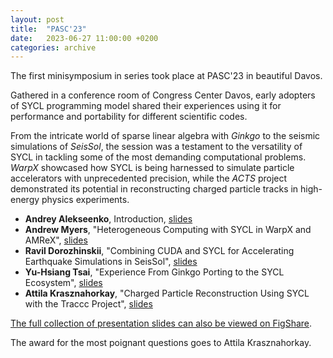 ```yaml
---
layout: post
title:  "PASC'23"
date:   2023-06-27 11:00:00 +0200
categories: archive
---
```


The first minisymposium in series took place at PASC'23 in beautiful Davos.

Gathered in a conference room of Congress Center Davos, early adopters of SYCL programming model shared
their experiences using it for performance and portability for different scientific codes.

[//]: <> (The following was generated with Le Chat, but it works as a placeholder)
From the intricate world of sparse linear algebra with _Ginkgo_ to the seismic simulations of _SeisSol_,
the session was a testament to the versatility of SYCL in tackling some of the most demanding computational problems.
_WarpX_ showcased how SYCL is being harnessed to simulate particle accelerators with unprecedented precision,
while the _ACTS_ project demonstrated its potential in reconstructing charged particle tracks in high-energy physics experiments.

- **Andrey Alekseenko**, Introduction, [slides](https://doi.org/10.6084/m9.figshare.23646408.v1)
- **Andrew Myers**, "Heterogeneous Computing with SYCL in WarpX and AMReX", [slides](https://doi.org/10.6084/m9.figshare.23596716.v1)
- **Ravil Dorozhinskii**, "Combining CUDA and SYCL for Accelerating Earthquake Simulations in SeisSol", [slides](https://doi.org/10.6084/m9.figshare.23635779.v1)
- **Yu-Hsiang Tsai**, "Experience From Ginkgo Porting to the SYCL Ecosystem", [slides](https://doi.org/10.6084/m9.figshare.23620644.v1)
- **Attila Krasznahorkay**, "Charged Particle Reconstruction Using SYCL with the Traccc Project", [slides](https://doi.org/10.6084/m9.figshare.23653329.v1)

[The full collection of presentation slides can also be viewed on FigShare](https://figshare.com/collections/PASC_23_Application_Perspective_on_SYCL_a_Modern_Programming_Model_for_Performance_and_Portability/6732306).

The award for the most poignant questions goes to Attila Krasznahorkay.

